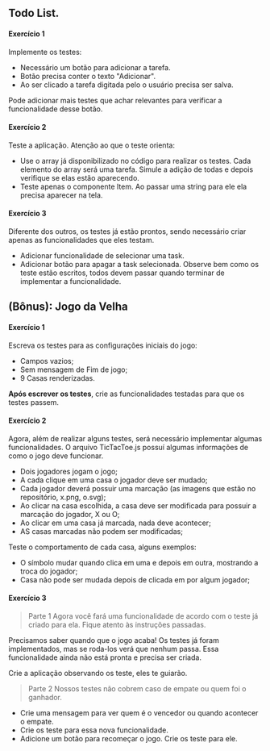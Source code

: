## Todo List.

#### Exercício 1
Implemente os testes:

- Necessário um botão para adicionar a tarefa.
- Botão precisa conter o texto "Adicionar".
- Ao ser clicado a tarefa digitada pelo o usuário precisa ser salva.

Pode adicionar mais testes que achar relevantes para verificar a funcionalidade desse botão.

#### Exercício 2

Teste a aplicação. Atenção ao que o teste orienta:

- Use o array já disponibilizado no código para realizar os testes. Cada elemento do array será uma tarefa. Simule a adição de todas e depois verifique se elas estão aparecendo.
- Teste apenas o componente Item. Ao passar uma string para ele ela precisa aparecer na tela.

#### Exercício 3

Diferente dos outros, os testes já estão prontos, sendo necessário criar apenas as funcionalidades que eles testam.

- Adicionar funcionalidade de selecionar uma task.
- Adicionar botão para apagar a task selecionada.
Observe bem como os teste estão escritos, todos devem passar quando terminar de implementar a funcionalidade.

## (Bônus): Jogo da Velha

#### Exercício 1

Escreva os testes para as configurações iniciais do jogo:

- Campos vazios;
- Sem mensagem de Fim de jogo;
- 9 Casas renderizadas.

**Após escrever os testes**, crie as funcionalidades testadas para que os testes passem.

#### Exercício 2 

Agora, além de realizar alguns testes, será necessário implementar algumas funcionalidades.
O arquivo TicTacToe.js possuí algumas informações de como o jogo deve funcionar.
  - Dois jogadores jogam o jogo;
  - A cada clique em uma casa o jogador deve ser mudado;
  - Cada jogador deverá possuir uma marcação (as imagens que estão no repositório, x.png, o.svg);
  - Ao clicar na casa escolhida, a casa deve ser modificada para possuir a marcação do jogador, X ou O;
  - Ao clicar em uma casa já marcada, nada deve acontecer;
  - AS casas marcadas não podem ser modificadas;

Teste o comportamento de cada casa, alguns exemplos:

- O símbolo mudar quando clica em uma e depois em outra, mostrando a troca do jogador;
- Casa não pode ser mudada depois de clicada em por algum jogador;

#### Exercício 3 

> Parte 1
Agora você fará uma funcionalidade de acordo com o teste já criado para ela. Fique atento às instruções passadas.

Precisamos saber quando que o jogo acaba! Os testes já foram implementados, mas se roda-los verá que nenhum passa. Essa funcionalidade ainda não está pronta e precisa ser criada.

Crie a aplicação observando os teste, eles te guiarão.

> Parte 2
Nossos testes não cobrem caso de empate ou quem foi o ganhador.

- Crie uma mensagem para ver quem é o vencedor ou quando acontecer o empate.
- Crie os teste para essa nova funcionalidade.
- Adicione um botão para recomeçar o jogo. Crie os teste para ele.
